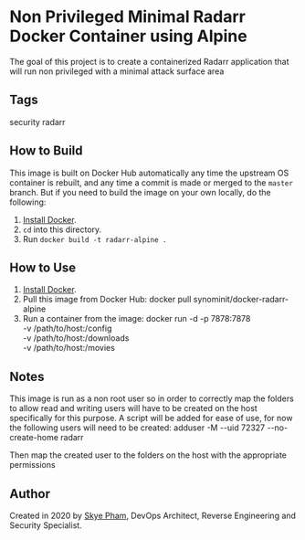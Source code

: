 # Non Privileged Minimal Radarr Docker Container using Alpine



The goal of this project is to create a containerized Radarr application that will run non privileged with a minimal attack surface area  

## Tags
security radarr

## How to Build

This image is built on Docker Hub automatically any time the upstream OS container is rebuilt, and any time a commit is made or merged to the `master` branch. But if you need to build the image on your own locally, do the following:

  1. [Install Docker](https://docs.docker.com/install/).
  2. `cd` into this directory.
  3. Run `docker build -t radarr-alpine .`


## How to Use

  1. [Install Docker](https://docs.docker.com/engine/installation/).
  2. Pull this image from Docker Hub: docker pull synominit/docker-radarr-alpine
  3. Run a container from the image:
  docker run -d -p 7878:7878 \
  -v /path/to/host:/config \
  -v /path/to/host:/downloads \
  -v /path/to/host:/movies



## Notes
This image is run as a non root user so in order to correctly map the folders to allow read and writing users will have to be created on the host specifically for this purpose.  A script will be added for ease of use, for now the following users will need to be created:
adduser -M --uid 72327 --no-create-home radarr

Then map the created user to the folders on the host with the appropriate permissions


## Author

Created in 2020 by [Skye Pham](https://www.skyelp.com/), DevOps Architect, Reverse Engineering and Security Specialist.
